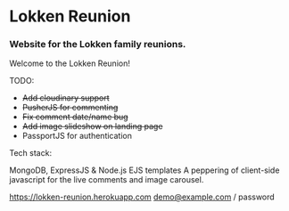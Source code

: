# Lokken Reunion

### Website for the Lokken family reunions.

Welcome to the Lokken Reunion!

TODO:

- ~~Add cloudinary support~~
- ~~PusherJS for commenting~~
- ~~Fix comment date/name bug~~
- ~~Add image slideshow on landing page~~
- PassportJS for authentication

Tech stack:

MongoDB, ExpressJS & Node.js
EJS templates
A peppering of client-side javascript for the live comments and image carousel.

https://lokken-reunion.herokuapp.com
demo@example.com / password
